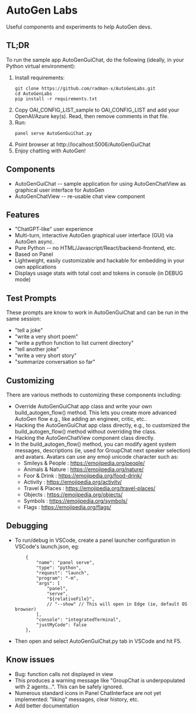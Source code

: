 # AutoGen Labs

Useful components and experiments to help AutoGen devs.

## TL;DR
To run the sample app AutoGenGuiChat, do the following (ideally, in your Python virtual environment):
1. Install requirements:
    ```
    git clone https://github.com/radman-x/AutoGenLabs.git
    cd AutoGenLabs
    pip install -r requirements.txt
    ```
2. Copy OAI_CONFIG_LIST_sample to OAI_CONFIG_LIST and add your OpenAI/Azure key(s). Read, then remove comments in that file.
3. Run:
    ```
    panel serve AutoGenGuiChat.py
    ```
4. Point browser at http://localhost:5006/AutoGenGuiChat
5. Enjoy chatting with AutoGen!

## Components
* AutoGenGuiChat -- sample application for using AutoGenChatView as graphical user interface for AutoGen
* AutoGenChatView -- re-usable chat view component

## Features
* "ChatGPT-like" user experience
* Multi-turn, interactive AutoGen graphical user interface (GUI) via AutoGen async.
* Pure Python -- no HTML/Javascript/React/backend-frontend, etc.
* Based on Panel
* Lightweight, easily customizable and hackable for embedding in your own applications
* Displays usage stats with total cost and tokens in console (in DEBUG mode)

## Test Prompts
These prompts are know to work in AutoGenGuiChat and can be run in the same session:
* "tell a joke"
* "write a very short poem"
* "write a python function to list current directory"
* "tell another joke"
* "write a very short story"
* "summarize conversation so far"

## Customizing
There are various methods to customizing these components including:
* Override AutoGenGuiChat app class and write your own build_autogen_flow() method. This lets you create more advanced AutoGen flow e.g., like adding an engineer, critic, etc..
* Hacking the AutoGenGuiChat app class directly, e.g., to customized the build_autogen_flow() method without overriding the class.
* Hacking the AutoGenChatView component class directly.
* In the build_autogen_flow() method, you can modify agent system messages, descriptions (ie, used for GroupChat next speaker selection) and avatars. Avatars can use any emoji unicode character such as:
    - Smileys & People : https://emojipedia.org/people/
    - Animals & Nature : https://emojipedia.org/nature/
    - Foor & Drink : https://emojipedia.org/food-drink/
    - Activity : https://emojipedia.org/activity/
    - Travel & Places : https://emojipedia.org/travel-places/
    - Objects : https://emojipedia.org/objects/
    - Symbols : https://emojipedia.org/symbols/
    - Flags : https://emojipedia.org/flags/

## Debugging
* To run/debug in VSCode, create a panel launcher configuration in VSCode's launch.json, eg:
    ```
        {
            "name": "panel serve",
            "type": "python",
            "request": "launch",
            "program": "-m",
            "args": [
                "panel",
                "serve",
                "${relativeFile}",
                // "--show" // This will open in Edge (ie, default OS browser)
            ],
            "console": "integratedTerminal",
            "justMyCode": false
        },
    ```
* Then open and select AutoGenGuiChat.py tab in VSCode and hit F5.

## Know issues
* Bug: function calls not displayed in view
* This produces a warning message like "GroupChat is underpopulated with 2 agents...". This can be safely ignored.
* Numerous standard icons in Panel ChatInterface are not yet implemented: "liking" messages, clear history, etc.
* Add better documentation
